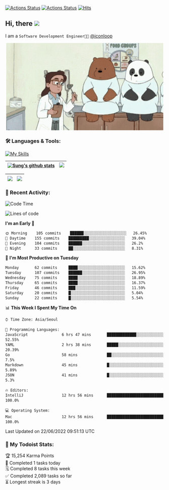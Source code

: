 
[![Actions Status](https://github.com/ddok2/ddok2/workflows/Todoist%20Readme/badge.svg)](https://github.com/ddok2/ddok2/actions)
[![Actions Status](https://github.com/ddok2/ddok2/workflows/wakatime-stats/badge.svg)](https://github.com/ddok2/ddok2/actions)
[![Hits](https://hits.seeyoufarm.com/api/count/incr/badge.svg?url=https%3A%2F%2Fgithub.com%2Fddok2&count_bg=%23FF9595&title_bg=%23555555&icon=github.svg&icon_color=%23FFFFFF&title=hits&edge_flat=false)](https://hits.seeyoufarm.com)

<!-- ![visitors](https://visitor-badge.laobi.icu/badge?page_id=ddok2.ddok2) -->
## Hi, there <img src="https://raw.githubusercontent.com/MartinHeinz/MartinHeinz/master/wave.gif" width="3%">

I am a `Software Development Engineer🧑‍💻` [@iconloop](https://github.com/iconloop)


<p align="center">
    <img align="center" alt="GIF" src="img/debugging.gif" />
</p>


### 🛠 Languages & Tools:

[![My Skills](https://skillicons.dev/icons?i=go,js,ts,py,express,react,svelte,jquery,pug,mongodb,mysql,redis,aws,docker,kubernetes)](https://skillicons.dev)


| <a href="https://github.com/ddok2"><img align="center" src="https://github-readme-stats.vercel.app/api?username=ddok2&show_icons=true&include_all_commits=true&count_private=true&theme=buefy&hide_border=true" alt="Sung's github stats" /></a> | <a href="https://github.com/ddok2"><img src="http://github-readme-streak-stats.herokuapp.com?user=ddok2&hide_border=true" /></a> |
| ------------- |------------- |


| <a href="https://github.com/ddok2"><img align="center" src="https://github-readme-stats.vercel.app/api/top-langs/?username=ddok2&theme=buefy&hide=html,css&hide_border=true width=50%" /></a> | <a href="https://github.com/ddok2"><img align="center" src="https://activity-graph.herokuapp.com/graph?username=ddok2&theme=github&hide_border=true" height="250" /></a> |
| ------------- |--------------------------------------------------------------------------------------------------------------------------------------------------------------------------|


<!-- <details open>
    <summary>📈 My GitHub Stats</summary>
    <p align="center">
        <a href="https://github.com/ddok2">
            <img align="center" src="https://github-readme-stats.vercel.app/api?username=ddok2&show_icons=true&include_all_commits=true&count_private=true&theme=buefy&hide_border=true" alt="Sung's github stats" />
        </a>
    </p>
</details>
<details>
    <summary>💬 Top Languages</summary>
    <p align="center"> 
        <a href="https://github.com/ddok2">
            <img align="center" src="https://github-readme-stats.vercel.app/api/top-langs/?username=ddok2&layout=compact&theme=buefy&hide=html,css&hide_border=true" />
        </a>
    </p>
</details> -->


### 🌈 Recent Activity:
<!--START_SECTION:waka-->
![Code Time](http://img.shields.io/badge/Code%20Time-0%20secs-blue)

![Lines of code](https://img.shields.io/badge/From%20Hello%20World%20I%27ve%20Written-276%20Thousand%20lines%20of%20code-blue)

**I'm an Early 🐤** 

```text
🌞 Morning    105 commits    ██████░░░░░░░░░░░░░░░░░░░   26.45% 
🌆 Daytime    155 commits    █████████░░░░░░░░░░░░░░░░   39.04% 
🌃 Evening    104 commits    ██████░░░░░░░░░░░░░░░░░░░   26.2% 
🌙 Night      33 commits     ██░░░░░░░░░░░░░░░░░░░░░░░   8.31%

```
📅 **I'm Most Productive on Tuesday** 

```text
Monday       62 commits     ████░░░░░░░░░░░░░░░░░░░░░   15.62% 
Tuesday      107 commits    ██████░░░░░░░░░░░░░░░░░░░   26.95% 
Wednesday    75 commits     ████░░░░░░░░░░░░░░░░░░░░░   18.89% 
Thursday     65 commits     ████░░░░░░░░░░░░░░░░░░░░░   16.37% 
Friday       46 commits     ███░░░░░░░░░░░░░░░░░░░░░░   11.59% 
Saturday     20 commits     █░░░░░░░░░░░░░░░░░░░░░░░░   5.04% 
Sunday       22 commits     █░░░░░░░░░░░░░░░░░░░░░░░░   5.54%

```


📊 **This Week I Spent My Time On** 

```text
⌚︎ Time Zone: Asia/Seoul

💬 Programming Languages: 
JavaScript               6 hrs 47 mins       █████████████░░░░░░░░░░░░   52.55% 
YAML                     2 hrs 38 mins       █████░░░░░░░░░░░░░░░░░░░░   20.39% 
Go                       58 mins             ██░░░░░░░░░░░░░░░░░░░░░░░   7.5% 
Markdown                 45 mins             █░░░░░░░░░░░░░░░░░░░░░░░░   5.89% 
JSON                     41 mins             █░░░░░░░░░░░░░░░░░░░░░░░░   5.3%

🔥 Editors: 
IntelliJ                 12 hrs 56 mins      █████████████████████████   100.0%

💻 Operating System: 
Mac                      12 hrs 56 mins      █████████████████████████   100.0%

```


 Last Updated on 22/06/2022 09:51:13 UTC
<!--END_SECTION:waka-->

### 🚧 My Todoist Stats:
<!-- TODO-IST:START -->
🏆  15,254 Karma Points           
🌸  Completed 1 tasks today           
🗓  Completed 8 tasks this week           
✅  Completed 2,089 tasks so far           
⏳  Longest streak is 3 days
<!-- TODO-IST:END -->

